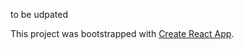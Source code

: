 to be udpated 

This project was bootstrapped with [Create React App](https://github.com/facebookincubator/create-react-app).
